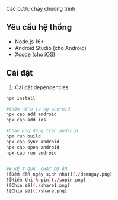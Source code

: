 Các bước chạy chương trình
## Yêu cầu hệ thống
- Node.js 16+
- Android Studio (cho Android)
- Xcode (cho iOS)

## Cài đặt
1. Cài đặt dependencies:
```bash
npm install

#thêm nền tảng android
npx cap add android
npx cap add ios

#Chạy ứng dụng trên android
npm run build
npx cap sync android
npx cap open android
npx cap run android


## KẾT QUẢ CHẠY DỰ ÁN
![Đếm đến ngày sinh nhật](./demngay.png)
![Hiển thị % pin](./sopin.png)
![Chia sẽ](./share1.png)
![Chia sẽ](./share.png)